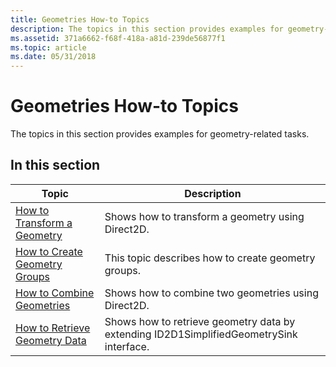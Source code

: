 ```yaml
---
title: Geometries How-to Topics
description: The topics in this section provides examples for geometry-related tasks.
ms.assetid: 371a6662-f68f-418a-a81d-239de56877f1
ms.topic: article
ms.date: 05/31/2018
---
```


# Geometries How-to Topics

The topics in this section provides examples for geometry-related tasks.

## In this section



| Topic                                                                                   | Description                                                                                        |
|-----------------------------------------------------------------------------------------|----------------------------------------------------------------------------------------------------|
| [How to Transform a Geometry](how-to-transform-a-geometry.md)<br/>               | Shows how to transform a geometry using Direct2D.<br/>                                       |
| [How to Create Geometry Groups](how-to-create-geometry-groups.md)<br/>           | This topic describes how to create geometry groups.<br/>                                     |
| [How to Combine Geometries](how-to-combine-geometries.md)<br/>                   | Shows how to combine two geometries using Direct2D.<br/>                                     |
| [How to Retrieve Geometry Data](how-to-use-id2d1simplified-geometrysink.md)<br/> | Shows how to retrieve geometry data by extending ID2D1SimplifiedGeometrySink interface.<br/> |



 

 

 





